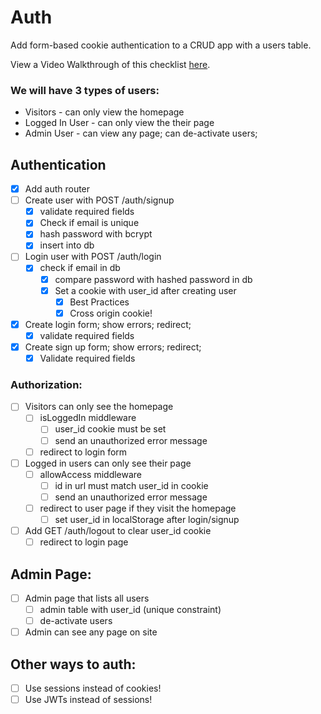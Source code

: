 # Auth

Add form-based cookie authentication to a CRUD app with a users table.

View a Video Walkthrough of this checklist [here](https://www.youtube.com/watch?v=H7qkTzxk_0I&list=PLM_i0obccy3t3qe805JmyAz5Wnjy2OclO&index=1).

### We will have 3 types of users:
* Visitors - can only view the homepage
* Logged In User - can only view the their page
* Admin User - can view any page; can de-activate users;

## Authentication
* [x] Add auth router
* [ ] Create user with POST /auth/signup
	* [x] validate required fields
	* [x] Check if email is unique
	* [x] hash password with bcrypt
	* [x] insert into db
* [ ] Login user with POST /auth/login
	* [x] check if email in db
		* [x] compare password with hashed password in db
		* [x] Set a cookie with user_id after creating user
			* [x] Best Practices
			* [x] Cross origin cookie!
* [x] Create login form; show errors; redirect;
 	* [x] validate required fields
* [x] Create sign up form; show errors; redirect;
	* [x] Validate required fields

### Authorization:
* [ ] Visitors can only see the homepage
	* [ ] isLoggedIn middleware
		* [ ] user_id cookie must be set
		* [ ] send an unauthorized error message
	* [ ] redirect to login form
* [ ] Logged in users can only see their page
	* [ ] allowAccess middleware
		* [ ] id in url must match user_id in cookie
 		* [ ] send an unauthorized error message
	* [ ] redirect to user page if they visit the homepage
		* [ ] set user_id in localStorage after login/signup
* [ ] Add GET /auth/logout to clear user_id cookie
	* [ ] redirect to login page

## Admin Page:
* [ ] Admin page that lists all users
	* [ ] admin table with user_id (unique constraint)
	* [ ] de-activate users
* [ ] Admin can see any page on site

## Other ways to auth:
* [ ] Use sessions instead of cookies!
* [ ] Use JWTs instead of sessions!
